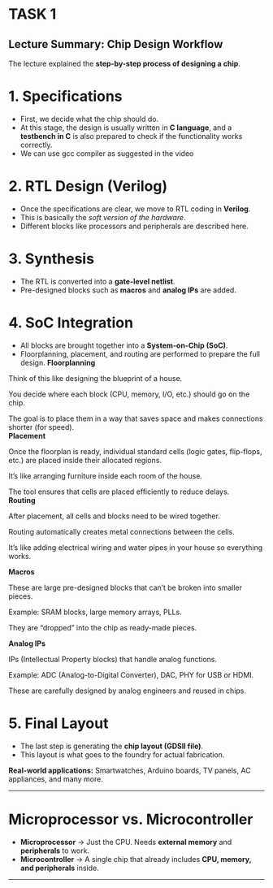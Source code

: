 # TASK 1
## Lecture Summary: Chip Design Workflow

The lecture explained the **step-by-step process of designing a chip**.

# 1. Specifications

   * First, we decide what the chip should do.
   * At this stage, the design is usually written in **C language**, and a **testbench in C** is also prepared to check if the functionality works correctly.
   * We can use gcc compiler as suggested in the video

# 2. RTL Design (Verilog)

   * Once the specifications are clear, we move to RTL coding in **Verilog**.
   * This is basically the *soft version of the hardware*.
   * Different blocks like processors and peripherals are described here.

# 3. Synthesis

   * The RTL is converted into a **gate-level netlist**.
   * Pre-designed blocks such as **macros** and **analog IPs** are added.

# 4. SoC Integration

   * All blocks are brought together into a **System-on-Chip (SoC)**.
   * Floorplanning, placement, and routing are performed to prepare the full design.
**Floorplanning**

Think of this like designing the blueprint of a house.

You decide where each block (CPU, memory, I/O, etc.) should go on the chip.

The goal is to place them in a way that saves space and makes connections shorter (for speed).  
**Placement**  

Once the floorplan is ready, individual standard cells (logic gates, flip-flops, etc.) are placed inside their allocated regions.

It’s like arranging furniture inside each room of the house.

The tool ensures that cells are placed efficiently to reduce delays.  
**Routing**  

After placement, all cells and blocks need to be wired together.

Routing automatically creates metal connections between the cells.

It’s like adding electrical wiring and water pipes in your house so everything works.  

**Macros**  

These are large pre-designed blocks that can’t be broken into smaller pieces.

Example: SRAM blocks, large memory arrays, PLLs.

They are “dropped” into the chip as ready-made pieces.  

**Analog IPs**  

IPs (Intellectual Property blocks) that handle analog functions.

Example: ADC (Analog-to-Digital Converter), DAC, PHY for USB or HDMI.

These are carefully designed by analog engineers and reused in chips.  

# 5. Final Layout

   * The last step is generating the **chip layout (GDSII file)**.
   * This layout is what goes to the foundry for actual fabrication.

 **Real-world applications:** Smartwatches, Arduino boards, TV panels, AC appliances, and many more.

---

# Microprocessor vs. Microcontroller

* **Microprocessor** → Just the CPU. Needs **external memory** and **peripherals** to work.
* **Microcontroller** → A single chip that already includes **CPU, memory, and peripherals** inside.

---

